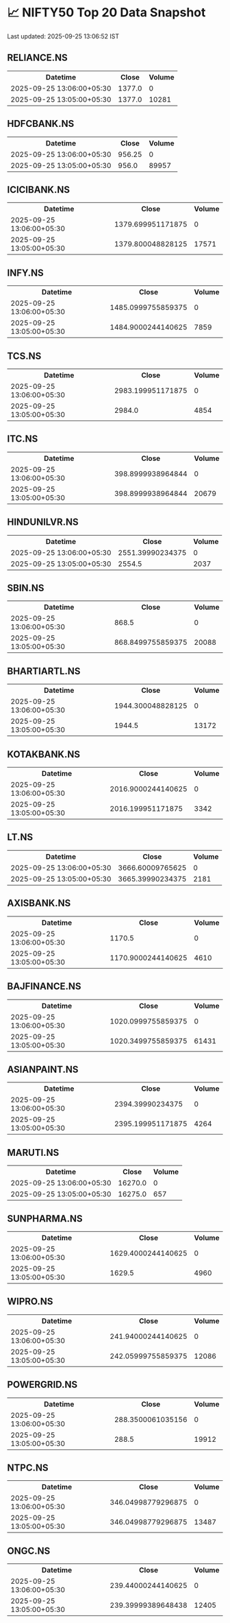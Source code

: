 # 📈 NIFTY50 Top 20 Data Snapshot

Last updated: 2025-09-25 13:06:52 IST

## RELIANCE.NS

<table>
  <tr><th>Datetime</th><th>Close</th><th>Volume</th></tr>
  <tr><td>2025-09-25 13:06:00+05:30</td><td>1377.0</td><td>0</td></tr>
  <tr><td>2025-09-25 13:05:00+05:30</td><td>1377.0</td><td>10281</td></tr>
</table>

## HDFCBANK.NS

<table>
  <tr><th>Datetime</th><th>Close</th><th>Volume</th></tr>
  <tr><td>2025-09-25 13:06:00+05:30</td><td>956.25</td><td>0</td></tr>
  <tr><td>2025-09-25 13:05:00+05:30</td><td>956.0</td><td>89957</td></tr>
</table>

## ICICIBANK.NS

<table>
  <tr><th>Datetime</th><th>Close</th><th>Volume</th></tr>
  <tr><td>2025-09-25 13:06:00+05:30</td><td>1379.699951171875</td><td>0</td></tr>
  <tr><td>2025-09-25 13:05:00+05:30</td><td>1379.800048828125</td><td>17571</td></tr>
</table>

## INFY.NS

<table>
  <tr><th>Datetime</th><th>Close</th><th>Volume</th></tr>
  <tr><td>2025-09-25 13:06:00+05:30</td><td>1485.0999755859375</td><td>0</td></tr>
  <tr><td>2025-09-25 13:05:00+05:30</td><td>1484.9000244140625</td><td>7859</td></tr>
</table>

## TCS.NS

<table>
  <tr><th>Datetime</th><th>Close</th><th>Volume</th></tr>
  <tr><td>2025-09-25 13:06:00+05:30</td><td>2983.199951171875</td><td>0</td></tr>
  <tr><td>2025-09-25 13:05:00+05:30</td><td>2984.0</td><td>4854</td></tr>
</table>

## ITC.NS

<table>
  <tr><th>Datetime</th><th>Close</th><th>Volume</th></tr>
  <tr><td>2025-09-25 13:06:00+05:30</td><td>398.8999938964844</td><td>0</td></tr>
  <tr><td>2025-09-25 13:05:00+05:30</td><td>398.8999938964844</td><td>20679</td></tr>
</table>

## HINDUNILVR.NS

<table>
  <tr><th>Datetime</th><th>Close</th><th>Volume</th></tr>
  <tr><td>2025-09-25 13:06:00+05:30</td><td>2551.39990234375</td><td>0</td></tr>
  <tr><td>2025-09-25 13:05:00+05:30</td><td>2554.5</td><td>2037</td></tr>
</table>

## SBIN.NS

<table>
  <tr><th>Datetime</th><th>Close</th><th>Volume</th></tr>
  <tr><td>2025-09-25 13:06:00+05:30</td><td>868.5</td><td>0</td></tr>
  <tr><td>2025-09-25 13:05:00+05:30</td><td>868.8499755859375</td><td>20088</td></tr>
</table>

## BHARTIARTL.NS

<table>
  <tr><th>Datetime</th><th>Close</th><th>Volume</th></tr>
  <tr><td>2025-09-25 13:06:00+05:30</td><td>1944.300048828125</td><td>0</td></tr>
  <tr><td>2025-09-25 13:05:00+05:30</td><td>1944.5</td><td>13172</td></tr>
</table>

## KOTAKBANK.NS

<table>
  <tr><th>Datetime</th><th>Close</th><th>Volume</th></tr>
  <tr><td>2025-09-25 13:06:00+05:30</td><td>2016.9000244140625</td><td>0</td></tr>
  <tr><td>2025-09-25 13:05:00+05:30</td><td>2016.199951171875</td><td>3342</td></tr>
</table>

## LT.NS

<table>
  <tr><th>Datetime</th><th>Close</th><th>Volume</th></tr>
  <tr><td>2025-09-25 13:06:00+05:30</td><td>3666.60009765625</td><td>0</td></tr>
  <tr><td>2025-09-25 13:05:00+05:30</td><td>3665.39990234375</td><td>2181</td></tr>
</table>

## AXISBANK.NS

<table>
  <tr><th>Datetime</th><th>Close</th><th>Volume</th></tr>
  <tr><td>2025-09-25 13:06:00+05:30</td><td>1170.5</td><td>0</td></tr>
  <tr><td>2025-09-25 13:05:00+05:30</td><td>1170.9000244140625</td><td>4610</td></tr>
</table>

## BAJFINANCE.NS

<table>
  <tr><th>Datetime</th><th>Close</th><th>Volume</th></tr>
  <tr><td>2025-09-25 13:06:00+05:30</td><td>1020.0999755859375</td><td>0</td></tr>
  <tr><td>2025-09-25 13:05:00+05:30</td><td>1020.3499755859375</td><td>61431</td></tr>
</table>

## ASIANPAINT.NS

<table>
  <tr><th>Datetime</th><th>Close</th><th>Volume</th></tr>
  <tr><td>2025-09-25 13:06:00+05:30</td><td>2394.39990234375</td><td>0</td></tr>
  <tr><td>2025-09-25 13:05:00+05:30</td><td>2395.199951171875</td><td>4264</td></tr>
</table>

## MARUTI.NS

<table>
  <tr><th>Datetime</th><th>Close</th><th>Volume</th></tr>
  <tr><td>2025-09-25 13:06:00+05:30</td><td>16270.0</td><td>0</td></tr>
  <tr><td>2025-09-25 13:05:00+05:30</td><td>16275.0</td><td>657</td></tr>
</table>

## SUNPHARMA.NS

<table>
  <tr><th>Datetime</th><th>Close</th><th>Volume</th></tr>
  <tr><td>2025-09-25 13:06:00+05:30</td><td>1629.4000244140625</td><td>0</td></tr>
  <tr><td>2025-09-25 13:05:00+05:30</td><td>1629.5</td><td>4960</td></tr>
</table>

## WIPRO.NS

<table>
  <tr><th>Datetime</th><th>Close</th><th>Volume</th></tr>
  <tr><td>2025-09-25 13:06:00+05:30</td><td>241.94000244140625</td><td>0</td></tr>
  <tr><td>2025-09-25 13:05:00+05:30</td><td>242.05999755859375</td><td>12086</td></tr>
</table>

## POWERGRID.NS

<table>
  <tr><th>Datetime</th><th>Close</th><th>Volume</th></tr>
  <tr><td>2025-09-25 13:06:00+05:30</td><td>288.3500061035156</td><td>0</td></tr>
  <tr><td>2025-09-25 13:05:00+05:30</td><td>288.5</td><td>19912</td></tr>
</table>

## NTPC.NS

<table>
  <tr><th>Datetime</th><th>Close</th><th>Volume</th></tr>
  <tr><td>2025-09-25 13:06:00+05:30</td><td>346.04998779296875</td><td>0</td></tr>
  <tr><td>2025-09-25 13:05:00+05:30</td><td>346.04998779296875</td><td>13487</td></tr>
</table>

## ONGC.NS

<table>
  <tr><th>Datetime</th><th>Close</th><th>Volume</th></tr>
  <tr><td>2025-09-25 13:06:00+05:30</td><td>239.44000244140625</td><td>0</td></tr>
  <tr><td>2025-09-25 13:05:00+05:30</td><td>239.39999389648438</td><td>12405</td></tr>
</table>

